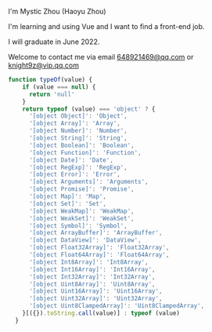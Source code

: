 I'm Mystic Zhou (Haoyu Zhou)

I'm learning and using Vue and I want to find a front-end job.

I will graduate in June 2022.

Welcome to contact me via email 648921469@qq.com or knight9z@vip.qq.com

``` javascript
function typeOf(value) {
    if (value === null) {
      return 'null'
    }
    return typeof (value) === 'object' ? {
      '[object Object]': 'Object',
      '[object Array]': 'Array',
      '[object Number]': 'Number',
      '[object String]': 'String',
      '[object Boolean]': 'Boolean',
      '[object Function]': 'Function',
      '[object Date]': 'Date',
      '[object RegExp]': 'RegExp',
      '[object Error]': 'Error',
      '[object Arguments]': 'Arguments',
      '[object Promise]': 'Promise',
      '[object Map]': 'Map',
      '[object Set]': 'Set',
      '[object WeakMap]': 'WeakMap',
      '[object WeakSet]': 'WeakSet',
      '[object Symbol]': 'Symbol',
      '[object ArrayBuffer]': 'ArrayBuffer',
      '[object DataView]': 'DataView',
      '[object Float32Array]': 'Float32Array',
      '[object Float64Array]': 'Float64Array',
      '[object Int8Array]': 'Int8Array',
      '[object Int16Array]': 'Int16Array',
      '[object Int32Array]': 'Int32Array',
      '[object Uint8Array]': 'Uint8Array',
      '[object Uint16Array]': 'Uint16Array',
      '[object Uint32Array]': 'Uint32Array',
      '[object Uint8ClampedArray]': 'Uint8ClampedArray',
    }[({}).toString.call(value)] : typeof (value)
  }
```
